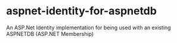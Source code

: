 # aspnet-identity-for-aspnetdb
An ASP.Net Identity implementation for being used with an existing ASPNETDB (ASP.NET Membership)
